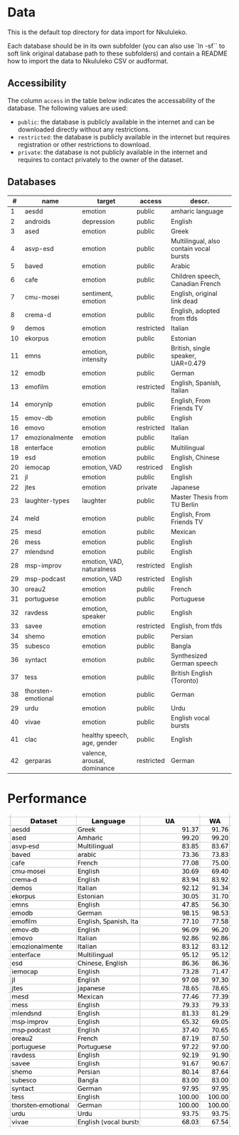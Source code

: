 # Data

This is the default top directory for data import for Nkululeko.

Each database should be in its own subfolder (you can also use `ln -sf`` to soft link original database path to these subfolders) and contain a README how to import the data to Nkululeko CSV or audformat.

## Accessibility

The column `access` in the table below indicates the accessability of the database. The following values are used:
- `public`: the database is publicly available in the internet and can be downloaded directly without any restrictions.
- `restricted`: the database is publicly available in the internet but requires registration or other restrictions to download.
- `private`: the database is not publicly available in the internet and requires to contact privately to the owner of the dataset.

## Databases

| #   | name               | target                      | access     | descr.                                  |
| --- | ------------------ | --------------------------- | ---------- | --------------------------------------- |
| 1   | aesdd              | emotion                     | public     | amharic language                        |
| 2   | androids           | depression                  | public     | English                                 |
| 3   | ased               | emotion                     | public     | Greek                                   |
| 4   | asvp-esd           | emotion                     | public     | Multilingual, also contain vocal bursts |
| 5   | baved              | emotion                     | public     | Arabic                                  |
| 6   | cafe               | emotion                     | public     | Children speech, Canadian French        |
| 7   | cmu-mosei          | sentiment, emotion          | public     | English, original link dead             |
| 8   | crema-d            | emotion                     | public     | English, adopted from tfds              |
| 9   | demos              | emotion                     | restricted | Italian                                 |
| 10  | ekorpus            | emotion                     | public     | Estonian                                |
| 11  | emns               | emotion, intensity          | public     | British, single speaker, UAR=0.479      |
| 12  | emodb              | emotion                     | public     | German                                  |
| 13  | emofilm            | emotion                     | restricted | English, Spanish, Italian               |
| 14  | emorynlp           | emotion                     | public     | English, From Friends TV                |
| 15  | emov-db            | emotion                     | public     | English                                 |
| 16  | emovo              | emotion                     | restricted | Italian                                 |
| 17  | emozionalmente     | emotion                     | public     | Italian                                 |
| 18  | enterface          | emotion                     | public     | Multilingual                            |
| 19  | esd                | emotion                     | public     | English, Chinese                        |
| 20  | iemocap            | emotion, VAD                | restriced  | English                                 |
| 21  | jl                 | emotion                     | public     | English                                 |
| 22  | jtes               | emotion                     | private    | Japanese                                |
| 23  | laughter-types     | laughter                    | public     | Master Thesis from TU Berlin            |
| 24  | meld               | emotion                     | public     | English, From Friends TV                |
| 25  | mesd               | emotion                     | public     | Mexican                                 |
| 26  | mess               | emotion                     | public     | English                                 |
| 27  | mlendsnd           | emotion                     | public     | English                                 |
| 28  | msp-improv         | emotion, VAD, naturalness   | restricted | English                                 |
| 29  | msp-podcast        | emotion, VAD                | restricted | English                                 |
| 30  | oreau2             | emotion                     | public     | French                                  |
| 31  | portuguese         | emotion                     | public     | Portuguese                              |
| 32  | ravdess            | emotion, speaker            | public     | English                                 |
| 33  | savee              | emotion                     | restricted | English, from tfds                      |
| 34  | shemo              | emotion                     | public     | Persian                                 |
| 35  | subesco            | emotion                     | public     | Bangla                                  |
| 36  | syntact            | emotion                     | public     | Synthesized German speech               |
| 37  | tess               | emotion                     | public     | British English (Toronto)               |
| 38  | thorsten-emotional | emotion                     | public     | German                                  |
| 29  | urdu               | emotion                     | public     | Urdu                                    |
| 40  | vivae              | emotion                     | public     | English vocal bursts                    |
| 41  | clac               | healthy speech, age, gender | public     | English                                 |
| 42  | gerparas           | valence, arousal, dominance | restricted | German                                  |

# Performance 
<!-- include performance from images directory -->
![Nkululeko performance](../meta/images/nkululeko_performance_202310.png)
